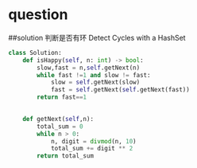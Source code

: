 # question

##solution
判断是否有环 Detect Cycles with a HashSet

```Python
class Solution:
    def isHappy(self, n: int) -> bool:
        slow,fast = n,self.getNext(n)
        while fast !=1 and slow != fast:
            slow = self.getNext(slow)
            fast = self.getNext(self.getNext(fast))
        return fast==1
        

    def getNext(self,n):
        total_sum = 0
        while n > 0:
            n, digit = divmod(n, 10)
            total_sum += digit ** 2
        return total_sum
```

